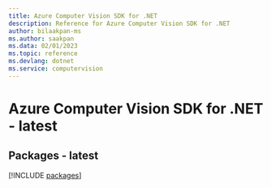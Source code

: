 ```yaml
---
title: Azure Computer Vision SDK for .NET
description: Reference for Azure Computer Vision SDK for .NET
author: bilaakpan-ms
ms.author: saakpan
ms.data: 02/01/2023
ms.topic: reference
ms.devlang: dotnet
ms.service: computervision
---
```

# Azure Computer Vision SDK for .NET - latest
## Packages - latest
[!INCLUDE [packages](computer-vision-index.md)]